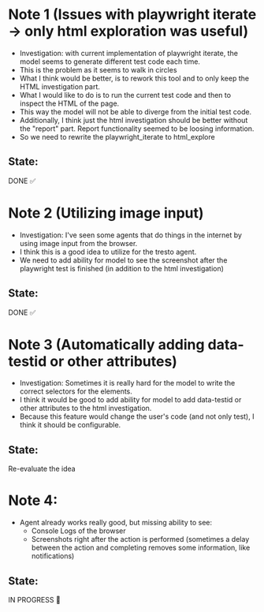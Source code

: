 # Note 1 (Issues with playwright iterate -> only html exploration was useful)

- Investigation: with current implementation of playwright iterate, the model seems to generate different test code each time.
- This is the problem as it seems to walk in circles
- What I think would be better, is to rework this tool and to only keep the HTML investigation part.
- What I would like to do is to run the current test code and then to inspect the HTML of the page.
- This way the model will not be able to diverge from the initial test code.
- Additionally, I think just the html investigation should be better without the "report" part. Report functionality seemed to be loosing information.
- So we need to rewrite the playwright_iterate to html_explore

## State: 
DONE ✅



# Note 2 (Utilizing image input)

- Investigation: I've seen some agents that do things in the internet by using image input from the browser.
- I think this is a good idea to utilize for the tresto agent.
- We need to add ability for model to see the screenshot after the playwright test is finished (in addition to the html investigation)

## State: 
DONE ✅


# Note 3 (Automatically adding data-testid or other attributes)

- Investigation: Sometimes it is really hard for the model to write the correct selectors for the elements.
- I think it would be good to add ability for model to add data-testid or other attributes to the html investigation.
- Because this feature would change the user's code (and not only test), I think it should be configurable.

## State: 
Re-evaluate the idea


# Note 4:

- Agent already works really good, but missing ability to see:
  - Console Logs of the browser
  - Screenshots right after the action is performed (sometimes a delay between the action and completing removes some information, like notifications)

## State: 
IN PROGRESS 🚧
